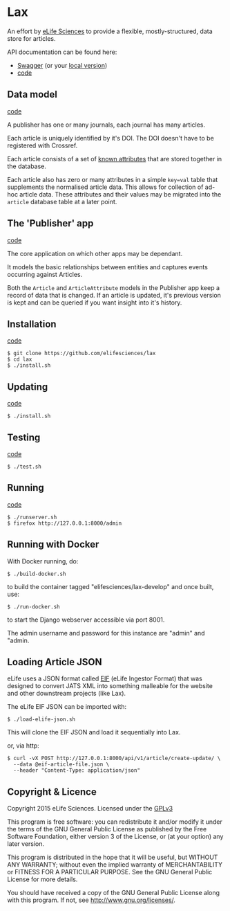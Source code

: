 # Lax

An effort by [eLife Sciences](http://elifesciences.org) to provide a flexible, mostly-structured, data store 
for articles.

API documentation can be found here:

* [Swagger](//lax.elifesciences.org/api/docs/) (or your [local version](/api/docs/))
* [code](https://github.com/elifesciences/lax/blob/master/src/publisher/api.py)

## Data model

[code](https://github.com/elifesciences/lax/blob/master/src/publisher/models.py)

A publisher has one or many journals, each journal has many articles.

Each article is uniquely identified by it's DOI. The DOI doesn't have to be 
registered with Crossref.

Each article consists of a set of [known attributes](https://github.com/elifesciences/lax/blob/develop/src/publisher/models.py#L24) that are stored together in the database.

Each article also has zero or many attributes in a simple `key=val` table that 
supplements the normalised article data. This allows for collection of ad-hoc 
article data. These attributes and their values may be migrated into the 
`article` database table at a later point.

## The 'Publisher' app

[code](https://github.com/elifesciences/lax/blob/master/src/publisher/)

The core application on which other apps may be dependant.

It models the basic relationships between entities and captures events occurring
against Articles.

Both the `Article` and `ArticleAttribute` models in the Publisher app keep a 
record of data that is changed. If an article is updated, it's previous version 
is kept and can be queried if you want insight into it's history.


## Installation

[code](https://github.com/elifesciences/lax/blob/develop/install.sh)  

    $ git clone https://github.com/elifesciences/lax
    $ cd lax
    $ ./install.sh

## Updating

[code](https://github.com/elifesciences/lax/blob/develop/install.sh)  

    $ ./install.sh

## Testing 

[code](https://github.com/elifesciences/lax/blob/develop/src/publisher/tests/)  

    $ ./test.sh

## Running

[code](https://github.com/elifesciences/lax/blob/develop/runserver.sh)

    $ ./runserver.sh
    $ firefox http://127.0.0.1:8000/admin

## Running with Docker

With Docker running, do:

    $ ./build-docker.sh

to build the container tagged "elifesciences/lax-develop" and once built, use:

    $ ./run-docker.sh
    
to start the Django webserver accessible via port 8001.

The admin username and password for this instance are "admin" and "admin. 

## Loading Article JSON

eLife uses a JSON format called [EIF](https://github.com/elifesciences/elife-eif-schema) 
(eLife Ingestor Format) that was designed to convert JATS XML into something 
malleable for the website and other downstream projects (like Lax).

The eLife EIF JSON can be imported with:

    $ ./load-elife-json.sh

This will clone the EIF JSON and load it sequentially into Lax.

or, via http:
    
    $ curl -vX POST http://127.0.0.1:8000/api/v1/article/create-update/ \
      --data @eif-article-file.json \
      --header "Content-Type: application/json"

## Copyright & Licence

Copyright 2015 eLife Sciences. Licensed under the [GPLv3](LICENCE.txt)

This program is free software: you can redistribute it and/or modify
it under the terms of the GNU General Public License as published by
the Free Software Foundation, either version 3 of the License, or
(at your option) any later version.

This program is distributed in the hope that it will be useful,
but WITHOUT ANY WARRANTY; without even the implied warranty of
MERCHANTABILITY or FITNESS FOR A PARTICULAR PURPOSE.  See the
GNU General Public License for more details.

You should have received a copy of the GNU General Public License
along with this program.  If not, see <http://www.gnu.org/licenses/>.

